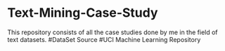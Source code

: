# Text-Mining-Case-Study
This repository consists of all the case studies done by me in the field of text datasets.
#DataSet Source
#UCI Machine Learning Repository
